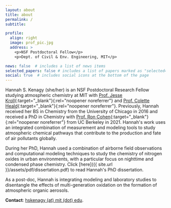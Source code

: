```yaml
---
layout: about
title: about
permalink: /
subtitle: 

profile:
  align: right
  image: prof_pic.jpg
  address: >
    <p>NSF Postdoctoral Fellow</p>
    <p>Dept. of Civil & Env. Engineering, MIT</p>

news: false  # includes a list of news items
selected_papers: false # includes a list of papers marked as "selected={true}"
social: true  # includes social icons at the bottom of the page
---
```


Hannah S. Kenagy (she/her) is an NSF Postdoctoral Research Fellow studying atmospheric chemistry at MIT with [Prof. Jesse Kroll](http://krollgroup.mit.edu/){:target="_blank"}{:rel="noopener noreferrer"} and [Prof. Colette Heald](https://www.healdgroupmit.com/){:target="_blank"}{:rel="noopener noreferrer"}.  Previously, Hannah received her BS in Chemistry from the University of Chicago in 2016 and received a PhD in Chemistry with [Prof. Ron Cohen](https://cohen.cchem.berkeley.edu/){:target="_blank"}{:rel="noopener noreferrer"} from UC Berkeley in 2021.  Hannah's work uses an integrated combination of measurement and modeling tools to study atmospheric chemical pathways that contribute to the production and fate of air pollutants globally.

During her PhD, Hannah used a combination of airborne field observations and computational modeling techniques to study the chemistry of nitrogen oxides in urban environments, with a particular focus on nighttime and condensed phase chemistry.  Click [here]({{ site.url }}/assets/pdf/dissertation.pdf) to read Hannah's PhD dissertation.

As a post-doc, Hannah is integrating modeling and laboratory studies to disentangle the effects of multi-generation oxidation on the formation of atmospheric organic aerosols.

**Contact**: [hskenagy (at) mit (dot) edu](mailto:hskenagy@mit.edu).
